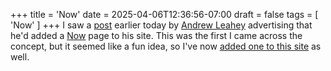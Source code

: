 +++
title = 'Now'
date = 2025-04-06T12:36:56-07:00
draft = false
tags = [
    'Now'
]
+++
I saw a [post](https://esq.social/@andrew/114291732804093458) earlier today by [Andrew Leahey](https://leahey.org) advertising that he'd added a [Now](https://nownownow.com/about) page to his site.
This was the first I came across the concept, but it seemed like a fun idea, so I've now [added one to this site](/now) as well.
